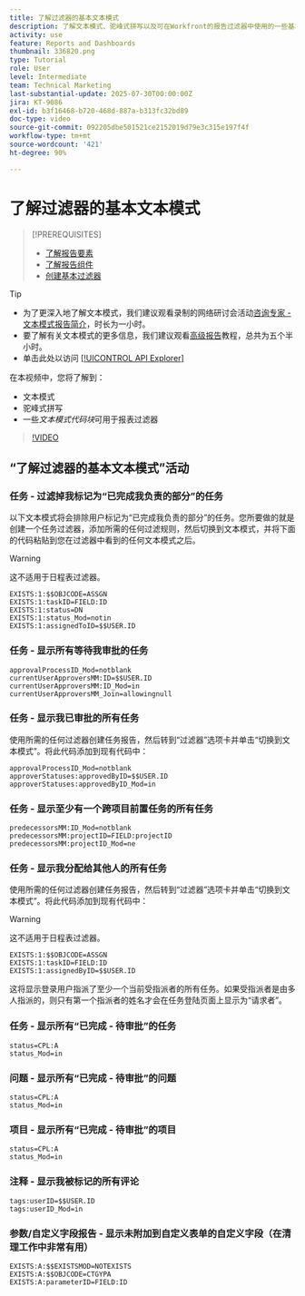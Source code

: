 ```yaml
---
title: 了解过滤器的基本文本模式
description: 了解文本模式、驼峰式拼写以及可在Workfront的报告过滤器中使用的一些基本文本模式。
activity: use
feature: Reports and Dashboards
thumbnail: 336820.png
type: Tutorial
role: User
level: Intermediate
team: Technical Marketing
last-substantial-update: 2025-07-30T00:00:00Z
jira: KT-9086
exl-id: b3f16468-b720-468d-887a-b313fc32bd89
doc-type: video
source-git-commit: 092205dbe501521ce2152019d79e3c315e197f4f
workflow-type: tm+mt
source-wordcount: '421'
ht-degree: 90%

---
```


# 了解过滤器的基本文本模式

>[!PREREQUISITES]
>
>* [了解报告要素](https://experienceleague.adobe.com/docs/workfront-learn/tutorials-workfront/reporting/basic-reporting/reporting-elements.html?lang=zh-hans)
>* [了解报告组件](https://experienceleague.adobe.com/docs/workfront-learn/tutorials-workfront/reporting/basic-reporting/reporting-components.html?lang=zh-hans)
>* [创建基本过滤器](https://experienceleague.adobe.com/docs/workfront-learn/tutorials-workfront/reporting/intermediate-reporting/basic-text-mode-for-filters.html?lang=zh-hans)


>[!TIP]
>
>* 为了更深入地了解文本模式，我们建议观看录制的网络研讨会活动[咨询专家 - 文本模式报告简介](https://experienceleague.adobe.com/docs/workfront-events/events/reporting-and-dashboards/introduction-to-text-mode-reporting.html?lang=zh-hans)，时长为一小时。
>* 要了解有关文本模式的更多信息，我们建议观看[高级报告](https://experienceleague.adobe.com/docs/workfront-learn/tutorials-workfront/reporting/advanced-reporting/welcome-to-advanced-reporting.html?lang=zh-hans)教程，总共为五个半小时。
>* 单击此处以访问 [[!UICONTROL API Explorer]](https://developer.adobe.com/workfront/api-explorer/)


在本视频中，您将了解到：

* 文本模式
* 驼峰式拼写
* 一些&#x200B;_文本模式代码块_&#x200B;可用于报表过滤器

>[!VIDEO](https://video.tv.adobe.com/v/336820/?quality=12&learn=on)

## “了解过滤器的基本文本模式”活动


### 任务 - 过滤掉我标记为“已完成我负责的部分”的任务

以下文本模式将会排除用户标记为“已完成我负责的部分”的任务。您所要做的就是创建一个任务过滤器，添加所需的任何过滤规则，然后切换到文本模式，并将下面的代码粘贴到您在过滤器中看到的任何文本模式之后。


>[!WARNING]
>
> 这不适用于日程表过滤器。

```
EXISTS:1:$$OBJCODE=ASSGN  
EXISTS:1:taskID=FIELD:ID  
EXISTS:1:status=DN  
EXISTS:1:status_Mod=notin  
EXISTS:1:assignedToID=$$USER.ID 
```

### 任务 - 显示所有等待我审批的任务

```
approvalProcessID_Mod=notblank
currentUserApproversMM:ID=$$USER.ID
currentUserApproversMM:ID_Mod=in
currentUserApproversMM_Join=allowingnull
```

### 任务 - 显示我已审批的所有任务

使用所需的任何过滤器创建任务报告，然后转到“过滤器”选项卡并单击“切换到文本模式”。将此代码添加到现有代码中：

```
approvalProcessID_Mod=notblank
approverStatuses:approvedByID=$$USER.ID
approverStatuses:approvedByID_Mod=in
```

### 任务 - 显示至少有一个跨项目前置任务的所有任务

```
predecessorsMM:ID_Mod=notblank
predecessorsMM:projectID=FIELD:projectID
predecessorsMM:projectID_Mod=ne
```

### 任务 - 显示我分配给其他人的所有任务

使用所需的任何过滤器创建任务报告，然后转到“过滤器”选项卡并单击“切换到文本模式”。将此代码添加到现有代码中：

>[!WARNING]
> 
> 这不适用于日程表过滤器。

```
EXISTS:1:$$OBJCODE=ASSGN
EXISTS:1:taskID=FIELD:ID
EXISTS:1:assignedByID=$$USER.ID
```

这将显示登录用户指派了至少一个当前受指派者的所有任务。如果受指派者是由多人指派的，则只有第一个指派者的姓名才会在任务登陆页面上显示为“请求者”。

### 任务 - 显示所有“已完成 - 待审批”的任务

```
status=CPL:A
status_Mod=in
```


### 问题 - 显示所有“已完成 - 待审批”的问题

```
status=CPL:A
status_Mod=in
```


### 项目 - 显示所有“已完成 - 待审批”的项目

```
status=CPL:A
status_Mod=in
```


### 注释 - 显示我被标记的所有评论

```
tags:userID=$$USER.ID
tags:userID_Mod=in
```


### 参数/自定义字段报告 - 显示未附加到自定义表单的自定义字段（在清理工作中非常有用）

```
EXISTS:A:$$EXISTSMOD=NOTEXISTS
EXISTS:A:$$OBJCODE=CTGYPA
EXISTS:A:parameterID=FIELD:ID
```
